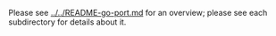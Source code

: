 Please see [../../README-go-port.md](https://github.com/johnkerl/miller/blob/main/../../README-go-port.md) for an overview; please see each subdirectory for details about it.
